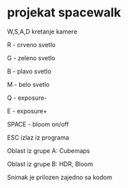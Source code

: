 # projekat spacewalk

W,S,A,D kretanje kamere

R - crveno svetlo

G - zeleno svetlo

B - plavo svetlo

M - belo svetlo

Q - exposure-

E - exposure+

SPACE - bloom on/off

ESC izlaz iz programa

Oblast iz grupe A: Cubemaps

Oblast iz grupe B: HDR, Bloom

Snimak je prilozen zajedno sa kodom